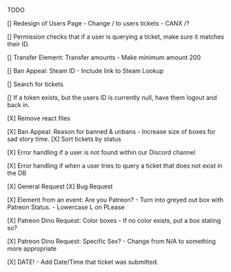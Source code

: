 TODO

[] Redesign of Users Page
    - Change / to users tickets
    - CANX /?

[] Permission checks that if a user is querying a ticket, make sure it matches their ID.

[] Transfer Element:  Transfer amounts
    - Make minimum amount 200

[] Ban Appeal: Steam ID
    - Include link to Steam Lookup

[] Search for tickets

[] If a token exists, but the users ID is currently null, have them logout and back in.

[X] Remove react files

[X] Ban Appeal: Reason for banned & unbans
    - Increase size of boxes for sad story time.
[X] Sort tickets by status

[X] Error handling if a user is not found within our Discord channel

[X] Error handling if when a user tries to query a ticket that does not exist in the DB

[X] General Request
[X] Bug Request

[X] Element from an event:  Are you Patreon?
    - Turn into greyed out box with Patreon Status.
    - Lowercase L on PLease

[X] Patreon Dino Request: Color boxes
    - If no color exists, put a box stating so?

[X] Patreon Dino Request:  Specific Sex?
    - Change from N/A to something more appropriate

[X] DATE!
    - Add Date/Time that ticket was submitted.